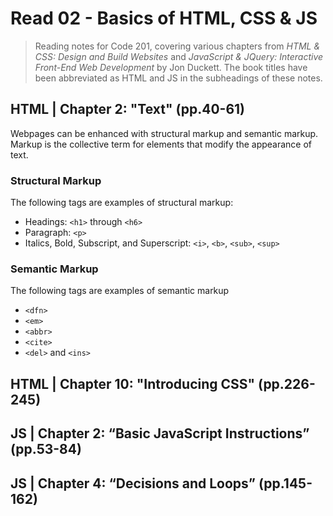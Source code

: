# Read 02 - Basics of HTML, CSS & JS

>Reading notes for Code 201, covering various chapters from *HTML & CSS: Design and Build Websites* and *JavaScript & JQuery: Interactive Front-End Web Development* by Jon Duckett. The book titles have been abbreviated as HTML and JS in the subheadings of these notes.

## HTML | Chapter 2: "Text" (pp.40-61)

Webpages can be enhanced with structural markup and semantic markup. Markup is the collective term for elements that modify the appearance of text.

### Structural Markup

The following tags are examples of structural markup:

- Headings: `<h1>` through `<h6>`
- Paragraph: `<p>`
- Italics, Bold, Subscript, and Superscript: `<i>`, `<b>`, `<sub>`, `<sup>`

### Semantic Markup

The following tags are examples of semantic markup

- `<dfn>`
- `<em>`
- `<abbr>`
- `<cite>`
- `<del>` and `<ins>`

## HTML | Chapter 10: "Introducing CSS" (pp.226-245)

## JS | Chapter 2: “Basic JavaScript Instructions” (pp.53-84)

## JS | Chapter 4: “Decisions and Loops” (pp.145-162)
